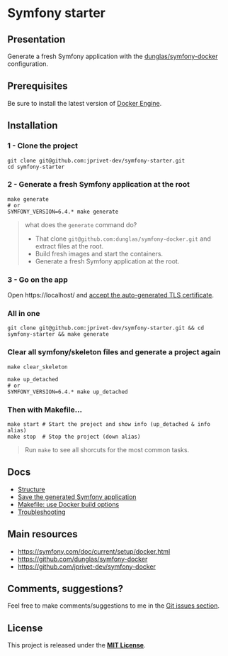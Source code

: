 # Symfony starter

## Presentation

Generate a fresh Symfony application with the [dunglas/symfony-docker](https://github.com/dunglas/symfony-docker) configuration.

## Prerequisites

Be sure to install the latest version of [Docker Engine](https://docs.docker.com/engine/install/).

## Installation

### 1 - Clone the project

```shell
git clone git@github.com:jprivet-dev/symfony-starter.git
cd symfony-starter
```

### 2 - Generate a fresh Symfony application at the root

```shell
make generate
# or
SYMFONY_VERSION=6.4.* make generate
```

> what does the `generate` command do?
> - That clone `git@github.com:dunglas/symfony-docker.git` and extract files at the root.
> - Build fresh images and start the containers.
> - Generate a fresh Symfony application at the root.

### 3 - Go on the app

Open https://localhost/ and [accept the auto-generated TLS certificate](https://stackoverflow.com/a/15076602/1352334).

### All in one

```shell
git clone git@github.com:jprivet-dev/symfony-starter.git && cd symfony-starter && make generate
```

### Clear all symfony/skeleton files and generate a project again

```shell
make clear_skeleton

make up_detached
# or
SYMFONY_VERSION=6.4.* make up_detached
```

### Then with Makefile...

```shell
make start # Start the project and show info (up_detached & info alias)
make stop  # Stop the project (down alias)
```

> Run `make` to see all shorcuts for the most common tasks.

## Docs

- [Structure](docs/structure.md)
- [Save the generated Symfony application](docs/save.md)
- [Makefile: use Docker build options](docs/options.md)
- [Troubleshooting](docs%2Ftroubleshooting.md)

## Main resources

- https://symfony.com/doc/current/setup/docker.html
- https://github.com/dunglas/symfony-docker
- https://github.com/jprivet-dev/symfony-docker

## Comments, suggestions?

Feel free to make comments/suggestions to me in the [Git issues section](https://github.com/jprivet-dev/symfony-starter/issues).

## License

This project is released under the [**MIT License**](https://github.com/jprivet-dev/symfony-starter/blob/main/LICENSE).